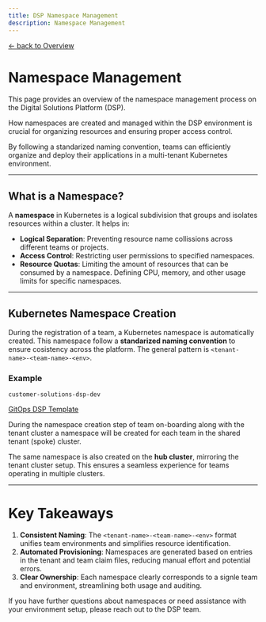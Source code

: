 ```yaml
---
title: DSP Namespace Management
description: Namespace Management
---
```


[&larr; back to Overview](/dsp)

# Namespace Management

This page provides an overview of the namespace management process on the Digital Solutions Platform (DSP).

How namespaces are created and managed within the DSP environment is crucial for organizing resources and ensuring proper access control.

By following a standarized naming convention, teams can efficiently organize and deploy their applications in a multi-tenant Kubernetes environment.

---

## What is a Namespace?

A **namespace** in Kubernetes is a logical subdivision that groups and isolates resources within a cluster. It helps in:
- **Logical Separation**: Preventing resource name collissions across different teams or projects.
- **Access Control**: Restricting user permissions to specified namespaces.
- **Resource Quotas**: Limiting the amount of resources that can be consumed by a namespace. Defining CPU, memory, and other usage limits for specific namespaces.

---

## Kubernetes Namespace Creation

During the registration of a team, a Kubernetes namespace is automatically created.
This namespace follow a **standarized naming convention** to ensure cosistency across the platform.
The general pattern is `<tenant-name>-<team-name>-<env>`.

### Example

`customer-solutions-dsp-dev`

[GitOps DSP Template](https://github.com/Digital-Solution-Platform/gitops-digital-solution-platform)

During the namespace creation step of team on-boarding along with the tenant cluster a namespace will be created for each team in the shared tenant (spoke) cluster.

The same namespace is also created on the **hub cluster**, mirroring the tenant cluster setup.
This ensures a seamless experience for teams operating in multiple clusters.

---

# Key Takeaways

1. **Consistent Naming**: The `<tenant-name>-<team-name>-<env>` format unifies team environments and simplifies resource identification.
2. **Automated Provisioning**: Namespaces are generated based on entries in the tenant and team claim files, reducing manual effort and potential errors.
3. **Clear Ownership**: Each namespace clearly corresponds to a signle team and environment, streamlining both usage and auditing.

If you have further questions about namespaces or need assistance with your environment setup, please reach out to the DSP team.
